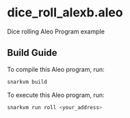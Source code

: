 # dice_roll_alexb.aleo

Dice rolling Aleo Program example

## Build Guide

To compile this Aleo program, run:
```bash
snarkvm build
```

To execute this Aleo program, run:
```bash
snarkvm run roll <your_address>
```
